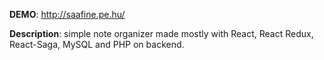**DEMO**: http://saafine.pe.hu/

**Description**: simple note organizer made mostly with
React, React Redux, React-Saga, MySQL and PHP on backend.